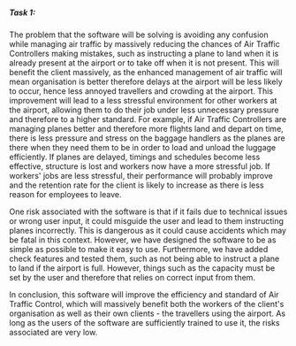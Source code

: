 ##### **Task 1:**
The problem that the software will be solving is avoiding any confusion while managing air traffic by massively reducing the chances of Air Traffic Controllers making mistakes, such as instructing a plane to land when it is already present at the airport or to take off when it is not present. This will benefit the client massively, as the enhanced management of air traffic will mean organisation is better therefore delays at the airport will be less likely to occur, hence less annoyed travellers and crowding at the airport. This improvement will lead to a less stressful environment for other workers at the airport, allowing them to do their job under less unnecessary pressure and therefore to a higher standard. For example, if Air Traffic Controllers are managing planes better and therefore more flights land and depart on time, there is less pressure and stress on the baggage handlers as the planes are there when they need them to be in order to load and unload the luggage efficiently. If planes are delayed, timings and schedules become less effective, structure is lost and workers now have a more stressful job. If workers' jobs are less stressful, their performance will probably improve and the retention rate for the client is likely to increase as there is less reason for employees to leave.

One risk associated with the software is that if it fails due to technical issues or wrong user input, it could misguide the user and lead to them instructing planes incorrectly. This is dangerous as it could cause accidents which may be fatal in this context. However, we have designed the software to be as simple as possible to make it easy to use. Furthermore, we have added check features and tested them, such as not being able to instruct a plane to land if the airport is full. However, things such as the capacity must be set by the user and therefore that relies on correct input from them. 

In conclusion, this software will improve the efficiency and standard of Air Traffic Control, which will massively benefit both the workers of the client's organisation as well as their own clients - the travellers using the airport. As long as the users of the software are sufficiently trained to use it, the risks associated are very low.